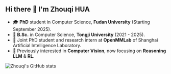 ## Hi there 👋 I'm Zhouqi HUA

<!--
**HuaHenry/HuaHenry** is a ✨ _special_ ✨ repository because its `README.md` (this file) appears on your GitHub profile.

Here are some ideas to get you started:

- 🔭 I’m currently working on ...
- 🌱 I’m currently learning ...
- 👯 I’m looking to collaborate on ...
- 🤔 I’m looking for help with ...
- 💬 Ask me about ...
- 📫 How to reach me: ...
- 😄 Pronouns: ...
- ⚡ Fun fact: ...
-->

- :mortar_board: **PhD** student in Computer Science, **Fudan University** (Starting September 2025).
- :school_satchel: **B.Sc.** in Computer Science, **Tongji University** (2021 - 2025).
- :ledger: Joint PhD student and research intern at **OpenMMLab** of Shanghai Artificial Intelligence Laboratory.
- :microscope: Previously interested in **Computer Vision**, now focusing on **Reasoning LLM** & **RL**.

![Zhouqi's GitHub stats](https://github-readme-stats.vercel.app/api?username=HuaHenry&show_icons=true&theme=transparent)
